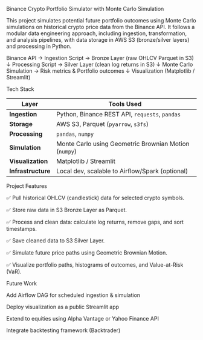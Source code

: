 Binance Crypto Portfolio Simulator with Monte Carlo Simulation

This project simulates potential future portfolio outcomes using Monte Carlo simulations on historical crypto price data from the Binance API. It follows a modular data engineering approach, including ingestion, transformation, and analysis pipelines, with data storage in AWS S3 (bronze/silver layers) and processing in Python.

Binance API → Ingestion Script → Bronze Layer (raw OHLCV Parquet in S3)
                               ↓
                      Processing Script → Silver Layer (clean log returns in S3)
                               ↓
                  Monte Carlo Simulation → Risk metrics & Portfolio outcomes
                               ↓
                     Visualization (Matplotlib / Streamlit)

Tech Stack

| Layer              | Tools Used                                            |
| ------------------ | ----------------------------------------------------- |
| **Ingestion**      | Python, Binance REST API, `requests`, `pandas`        |
| **Storage**        | AWS S3, Parquet (`pyarrow`, `s3fs`)                   |
| **Processing**     | `pandas`, `numpy`                                     |
| **Simulation**     | Monte Carlo using Geometric Brownian Motion (`numpy`) |
| **Visualization**  | Matplotlib / Streamlit                                |
| **Infrastructure** | Local dev, scalable to Airflow/Spark (optional)       |


Project Features

✅ Pull historical OHLCV (candlestick) data for selected crypto symbols.

✅ Store raw data in S3 Bronze Layer as Parquet.

✅ Process and clean data: calculate log returns, remove gaps, and sort timestamps.

✅ Save cleaned data to S3 Silver Layer.

✅ Simulate future price paths using Geometric Brownian Motion.

✅ Visualize portfolio paths, histograms of outcomes, and Value-at-Risk (VaR).


Future Work

Add Airflow DAG for scheduled ingestion & simulation

Deploy visualization as a public Streamlit app

Extend to equities using Alpha Vantage or Yahoo Finance API

Integrate backtesting framework (Backtrader)

